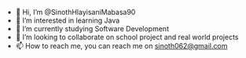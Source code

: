 - 👋 Hi, I’m @SinothHlayisaniMabasa90
- 👀 I’m interested in learning Java
- 🌱 I’m currently studying Software Development
- 💞️ I’m looking to collaborate on school project and real world projects
- 📫 How to reach me, you can reach me on sinoth062@gmail.com

<!---
SinothHlayisaniMabasa90/SinothHlayisaniMabasa90 is a ✨ special ✨ repository because its `README.md` (this file) appears on your GitHub profile.
You can click the Preview link to take a look at your changes.
--->

